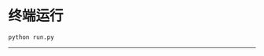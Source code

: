 # 终端运行

```shell
python run.py
```
*******************************************************************************************************************************************************************************************************************************************************************************************************************************************************************************************************************************************************************************************************************************